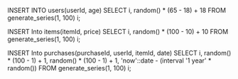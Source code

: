 INSERT INTO users(userId, age)
SELECT i, random() * (65 - 18) + 18
FROM generate_series(1, 100) i;

INSERT Into items(itemId, price)
SELECT i, random() * (100 - 10) + 10
FROM generate_series(1, 100) i;

INSERT Into purchases(purchaseId, userId, itemId, date)
SELECT i, random() * (100 - 1) + 1, random() * (100 - 1) + 1, 'now'::date - (interval '1 year' * random())
FROM generate_series(1, 100) i;
